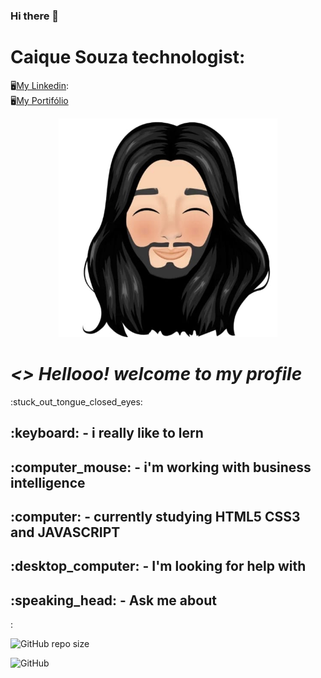 

### Hi there 👋

<!--
**Caique215/Caique215** is a ✨ _special_ ✨ repository because its `README.md` (this file) appears on your GitHub profile.

Here are some ideas to get you started:

- 🔭 I’m currently working on ...
- 🌱 I’m currently learning ...
- 👯 I’m looking to collaborate on ...
- 🤔 I’m looking for help with ...
- 💬 Ask me about ...
- 📫 How to reach me: ...
- 😄 Pronouns: ...
- ⚡ Fun fact: ...
-->
<strong><h1>Caique Souza technologist:</h1></strong> 
:desktop_computer:[My Linkedin](https://www.linkedin.com/in/caique-souza-a1941811b/):                                    
:desktop_computer:[My Portifólio](https://caique215.github.io/caique-meu-projeto/)

<p align="center">
  <img src="https://github.com/Caique215/Caique215/blob/main/caiqueimg.png " width="350" title="Meu avatar">
</p>
<h1><i> <> Hellooo! welcome to my profile </i> </h2>:stuck_out_tongue_closed_eyes:	
<h2>:keyboard: - i really like to lern</h2>
<h2>:computer_mouse: - i'm working with business intelligence </h2>
<h2>:computer: - currently studying HTML5 CSS3 and JAVASCRIPT 
<h2>:desktop_computer: - I'm looking for help with</h2>
  <h2>:speaking_head: - Ask me about </h2>:
  
 ![GitHub repo size](https://img.shields.io/github/repo-size/Caique215/Caique215)
 
 
![GitHub](https://img.shields.io/github/license/Caique215/Caique215)



